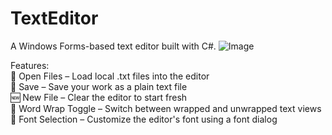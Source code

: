 # TextEditor
A Windows Forms-based text editor built with C#.
![Image](https://github.com/user-attachments/assets/2f79e1f0-1bae-4e94-a82d-437c8b04b175)

Features:                                                                                      
📂 Open Files – Load local .txt files into the editor                                          
💾 Save – Save your work as a plain text file                                                  
🆕 New File – Clear the editor to start fresh                                                  
🔁 Word Wrap Toggle – Switch between wrapped and unwrapped text views                          
🎨 Font Selection – Customize the editor's font using a font dialog

